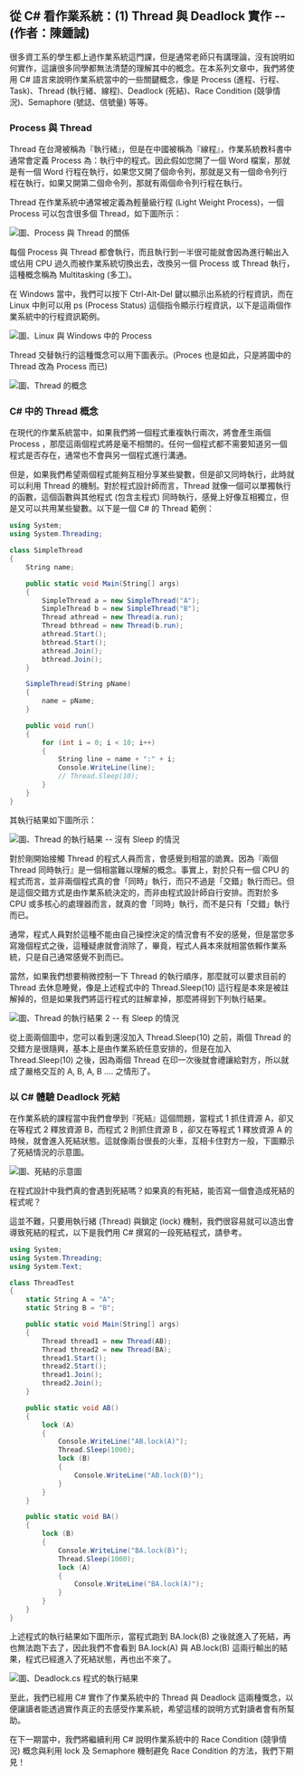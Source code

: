 ## 從 C# 看作業系統：(1) Thread 與 Deadlock 實作 -- (作者：陳鍾誠)

很多資工系的學生都上過作業系統這門課，但是通常老師只有講理論，沒有說明如何實作，這讓很多同學都無法清楚的理解其中的概念。在本系列文章中，我們將使用 C# 語言來說明作業系統當中的一些關鍵概念，像是 Process (進程、行程、Task)、Thread (執行緒、線程)、Deadlock (死結)、Race Condition (競爭情況)、Semaphore (號誌、信號量) 等等。

### Process 與 Thread

Thread 在台灣被稱為『執行緒』，但是在中國被稱為『線程』，作業系統教科書中通常會定義 Process 為：執行中的程式。因此假如您開了一個 Word 檔案，那就是有一個 Word 行程在執行，如果您又開了個命令列，那就是又有一個命令列行程在執行，如果又開第二個命令列，那就有兩個命令列行程在執行。

Thread 在作業系統中通常被定義為輕量級行程 (Light Weight Process)，一個 Process 可以包含很多個 Thread，如下圖所示：

![圖、Process 與 Thread 的關係](../img/ProcessVsThread.jpg)

每個 Process 與 Thread 都會執行，而且執行到一半很可能就會因為進行輸出入或佔用 CPU 過久而被作業系統切換出去，改換另一個 Process 或 Thread 執行，這種概念稱為 Multitasking (多工)。

在 Windows 當中，我們可以按下 Ctrl-Alt-Del 鍵以顯示出系統的行程資訊，而在 Linux 中則可以用 ps (Process Status) 這個指令顯示行程資訊，以下是這兩個作業系統中的行程資訊範例。

![圖、Linux 與 Windows 中的 Process](../img/ProcessScreenshot.jpg)

Thread 交替執行的這種慨念可以用下圖表示。(Proces 也是如此，只是將圖中的 Thread 改為 Process 而已)

![圖、Thread 的概念](../img/FileMultithreadedProcess.jpg)

### C# 中的 Thread 概念

在現代的作業系統當中，如果我們將一個程式重複執行兩次，將會產生兩個 Process ，那麼這兩個程式將是毫不相關的。任何一個程式都不需要知道另一個程式是否存在，通常也不會與另一個程式進行溝通。

但是，如果我們希望兩個程式能夠互相分享某些變數，但是卻又同時執行，此時就可以利用 Thread 的機制。對於程式設計師而言，Thread 就像一個可以單獨執行的函數，這個函數與其他程式 (包含主程式) 同時執行，感覺上好像互相獨立，但是又可以共用某些變數。以下是一個 C# 的 Thread 範例：

```CS
using System;
using System.Threading;

class SimpleThread
{
    String name;

    public static void Main(String[] args)
    {
        SimpleThread a = new SimpleThread("A");
        SimpleThread b = new SimpleThread("B");
        Thread athread = new Thread(a.run);
        Thread bthread = new Thread(b.run);
        athread.Start();
        bthread.Start();
        athread.Join();
        bthread.Join();
    }

    SimpleThread(String pName)
    {
        name = pName;
    }

    public void run()
    {
        for (int i = 0; i < 10; i++)
        {
            String line = name + ":" + i;
            Console.WriteLine(line);
            // Thread.Sleep(10);
        }
    }
}
```

其執行結果如下圖所示：

![圖、Thread 的執行結果 -- 沒有 Sleep 的情況](../img/CSharpThreadRun1.jpg)

對於剛開始接觸 Thread 的程式人員而言，會感覺到相當的詭異。因為『兩個 Thread 同時執行』是一個相當難以理解的概念。事實上，對於只有一個 CPU 的程式而言，並非兩個程式真的會「同時」執行，而只不過是「交錯」執行而已。但是這個交錯方式是由作業系統決定的，而非由程式設計師自行安排。而對於多 CPU 或多核心的處理器而言，就真的會「同時」執行，而不是只有「交錯」執行而已。

通常，程式人員對於這種不能由自己操控決定的情況會有不安的感覺，但是當您多寫幾個程式之後，這種疑慮就會消除了，畢竟，程式人員本來就相當依賴作業系統，只是自己通常感覺不到而已。

當然，如果我們想要稍微控制一下 Thread 的執行順序，那麼就可以要求目前的 Thread 去休息睡覺，像是上述程式中的 Thread.Sleep(10) 這行程是本來是被註解掉的，但是如果我們將這行程式的註解拿掉，那麼將得到下列執行結果。

![圖、Thread 的執行結果 2 -- 有 Sleep 的情況](../img/CSharpThreadRun2.jpg)

從上面兩個圖中，您可以看到還沒加入 Thread.Sleep(10) 之前，兩個 Thread 的交錯方是很隨興，基本上是由作業系統任意安排的，但是在加入 Thread.Sleep(10) 之後，因為兩個 Thread 在印一次後就會禮讓給對方，所以就成了嚴格交互的 A, B, A, B .... 之情形了。

### 以 C# 體驗 Deadlock 死結

在作業系統的課程當中我們會學到『死結』這個問題，當程式 1 抓住資源 A，卻又在等程式 2 釋放資源 B，而程式 2 則抓住資源 B ，卻又在等程式 1 釋放資源 A 的時候，就會進入死結狀態。這就像兩台很長的火車，互相卡住對方一般，下圖顯示了死結情況的示意圖。

![圖、死結的示意圖](../img/Deadlock.jpg)

在程式設計中我們真的會遇到死結嗎？如果真的有死結，能否寫一個會造成死結的程式呢？

這並不難，只要用執行緒 (Thread) 與鎖定 (lock) 機制，我們很容易就可以造出會導致死結的程式，以下是我們用 C# 撰寫的一段死結程式，請參考。

```CS
using System;
using System.Threading;
using System.Text;

class ThreadTest
{
    static String A = "A";
    static String B = "B";

    public static void Main(String[] args)
    {
        Thread thread1 = new Thread(AB);
        Thread thread2 = new Thread(BA);
        thread1.Start();
        thread2.Start();
        thread1.Join();
        thread2.Join();
    }

    public static void AB()
    {
        lock (A)
        {
            Console.WriteLine("AB.lock(A)");
            Thread.Sleep(1000);
            lock (B)
            {
                Console.WriteLine("AB.lock(B)");
            }
        }
    }

    public static void BA()
    {
        lock (B)
        {
            Console.WriteLine("BA.lock(B)");
            Thread.Sleep(1000);
            lock (A)
            {
                Console.WriteLine("BA.lock(A)");
            }
        }
    }
}
```

上述程式的執行結果如下圖所示，當程式跑到 BA.lock(B) 之後就進入了死結，再也無法跑下去了，因此我們不會看到 BA.lock(A) 與 AB.lock(B) 這兩行輸出的結果，程式已經進入了死結狀態，再也出不來了。

![圖、Deadlock.cs 程式的執行結果](../img/CSharpDeadlockRun1.jpg)

至此，我們已經用 C# 實作了作業系統中的 Thread 與 Deadlock 這兩種慨念，以便讓讀者能透過實作真正的去感受作業系統，希望這樣的說明方式對讀者會有所幫助。

在下一期當中，我們將繼續利用 C# 說明作業系統中的 Race Condition (競爭情況) 概念與利用 lock 及 Semaphore 機制避免 Race Condition 的方法，我們下期見！



